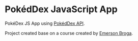 # PokédDex JavaScript App

PokéDex JS App using [PokédDex API](https://pokedevs.gitbook.io/pokedex/).

Project created base on a course created by [Emerson Broga](https://github.com/emersonbrogadev).